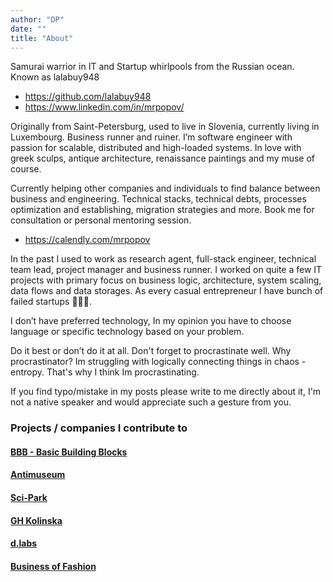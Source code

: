 ```yaml
---
author: "DP"
date: ""
title: "About"
---
```


Samurai warrior in IT and Startup whirlpools from the Russian ocean. Known as lalabuy948

- https://github.com/lalabuy948
- https://www.linkedin.com/in/mrpopov/

Originally from Saint-Petersburg, used to live in Slovenia, currently living in Luxembourg. Business runner and ruiner. I’m software engineer with passion for scalable, distributed and high-loaded systems. In love with greek sculps, antique architecture, renaissance paintings and my muse of course.

Currently helping other companies and individuals to find balance between business and engineering. Technical stacks, technical debts, processes optimization and establishing, migration strategies and more. Book me for consultation or personal mentoring session.

- https://calendly.com/mrpopov

In the past I used to work as research agent, full-stack engineer, technical team lead, project manager and business runner. I worked on quite a few IT projects with primary focus on business logic, architecture, system scaling, data flows and data storages. As every casual entrepreneur I have bunch of failed startups 🤷🏻‍♂️.

I don’t have preferred technology, In my opinion you have to choose language or specific technology based on your problem.

Do it best or don’t do it at all. Don't forget to procrastinate well. 
Why procrastinator? Im struggling with logically connecting things in chaos - entropy. 
That's why I think Im procrastinating.

If you find typo/mistake in my posts please write to me directly about it, I'm not a native speaker and would appreciate such a gesture from you. 

### Projects / companies I contribute to

#### [BBB - Basic Building Blocks](https://basicbb.com)

#### [Antimuseum](http://www.antimuseum.org/en)

#### [Sci-Park](https://sci-park.org)

#### [GH Kolinska](https://ghkolinska.si/)

#### [d.labs](https://www.dlabs.io/)

#### [Business of Fashion](https://www.businessoffashion.com/)
